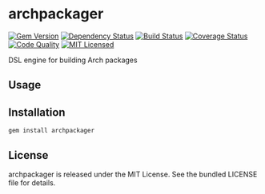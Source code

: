 archpackager
=========

[![Gem Version](https://img.shields.io/gem/v/archpackager.svg)](https://rubygems.org/gems/archpackager)
[![Dependency Status](https://img.shields.io/gemnasium/akerl/archpackager.svg)](https://gemnasium.com/akerl/archpackager)
[![Build Status](https://img.shields.io/circleci/project/akerl/archpackager.svg)](https://circleci.com/gh/akerl/archpackager)
[![Coverage Status](https://img.shields.io/codecov/c/github/akerl/archpackager.svg)](https://codecov.io/github/akerl/archpackager)
[![Code Quality](https://img.shields.io/codacy/.svg)](https://www.codacy.com/app/akerl/archpackager)
[![MIT Licensed](https://img.shields.io/badge/license-MIT-green.svg)](https://tldrlegal.com/license/mit-license)

DSL engine for building Arch packages

## Usage

## Installation

    gem install archpackager

## License

archpackager is released under the MIT License. See the bundled LICENSE file for details.

